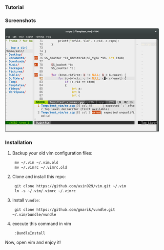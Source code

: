 
### Tutorial

### Screenshots

![vim效果图](https://github.com/asin929/vim/blob/master/screenshots/vim.png)


### Installation

1. Backup your old vim configuration files:

        mv ~/.vim ~/.vim.old
        mv ~/.vimrc ~/.vimrc.old

2. Clone and install this repo:

        git clone https://github.com/asin929/vim.git ~/.vim
        ln -s ~/.vim/.vimrc ~/.vimrc

3. Install `Vundle`:

        git clone https://github.com/gmarik/vundle.git ~/.vim/bundle/vundle

4. execute this command in vim

        :BundleInstall

Now, open vim and enjoy it!


        

